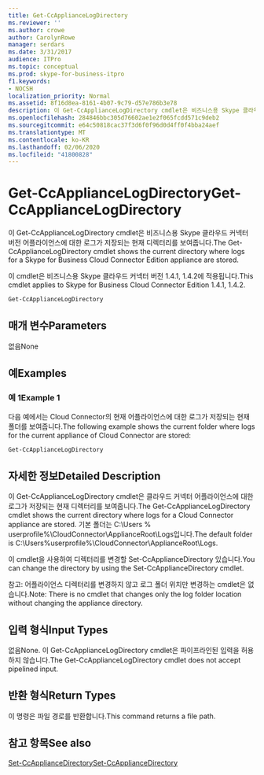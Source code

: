 ```yaml
---
title: Get-CcApplianceLogDirectory
ms.reviewer: ''
ms.author: crowe
author: CarolynRowe
manager: serdars
ms.date: 3/31/2017
audience: ITPro
ms.topic: conceptual
ms.prod: skype-for-business-itpro
f1.keywords:
- NOCSH
localization_priority: Normal
ms.assetid: 8f16d8ea-8161-4b07-9c79-d57e786b3e78
description: 이 Get-CcApplianceLogDirectory cmdlet은 비즈니스용 Skype 클라우드 커넥터 버전 어플라이언스에 대한 로그가 저장되는 현재 디렉터리를 보여줍니다.
ms.openlocfilehash: 284846bbc305d76602ae1e2f065fcdd571c9deb2
ms.sourcegitcommit: e64c50818cac37f3d6f0f96d0d4ff0f4bba24aef
ms.translationtype: MT
ms.contentlocale: ko-KR
ms.lasthandoff: 02/06/2020
ms.locfileid: "41800828"
---
```

# <a name="get-ccappliancelogdirectory"></a><span data-ttu-id="4549d-103">Get-CcApplianceLogDirectory</span><span class="sxs-lookup"><span data-stu-id="4549d-103">Get-CcApplianceLogDirectory</span></span>
 
<span data-ttu-id="4549d-104">이 Get-CcApplianceLogDirectory cmdlet은 비즈니스용 Skype 클라우드 커넥터 버전 어플라이언스에 대한 로그가 저장되는 현재 디렉터리를 보여줍니다.</span><span class="sxs-lookup"><span data-stu-id="4549d-104">The Get-CcApplianceLogDirectory cmdlet shows the current directory where logs for a Skype for Business Cloud Connector Edition appliance are stored.</span></span>
  
<span data-ttu-id="4549d-105">이 cmdlet은 비즈니스용 Skype 클라우드 커넥터 버전 1.4.1, 1.4.2에 적용됩니다.</span><span class="sxs-lookup"><span data-stu-id="4549d-105">This cmdlet applies to Skype for Business Cloud Connector Edition 1.4.1, 1.4.2.</span></span>
  
```powershell
Get-CcApplianceLogDirectory
```

## <a name="parameters"></a><span data-ttu-id="4549d-106">매개 변수</span><span class="sxs-lookup"><span data-stu-id="4549d-106">Parameters</span></span>

<span data-ttu-id="4549d-107">없음</span><span class="sxs-lookup"><span data-stu-id="4549d-107">None</span></span>
  
## <a name="examples"></a><span data-ttu-id="4549d-108">예</span><span class="sxs-lookup"><span data-stu-id="4549d-108">Examples</span></span>
<span data-ttu-id="4549d-109"><a name="Examples"> </a></span><span class="sxs-lookup"><span data-stu-id="4549d-109"><a name="Examples"> </a></span></span>

### <a name="example-1"></a><span data-ttu-id="4549d-110">예 1</span><span class="sxs-lookup"><span data-stu-id="4549d-110">Example 1</span></span>

<span data-ttu-id="4549d-111">다음 예에서는 Cloud Connector의 현재 어플라이언스에 대한 로그가 저장되는 현재 폴더를 보여줍니다.</span><span class="sxs-lookup"><span data-stu-id="4549d-111">The following example shows the current folder where logs for the current appliance of Cloud Connector are stored:</span></span>
  
```powershell
Get-CcApplianceLogDirectory
```

## <a name="detailed-description"></a><span data-ttu-id="4549d-112">자세한 정보</span><span class="sxs-lookup"><span data-stu-id="4549d-112">Detailed Description</span></span>
<span data-ttu-id="4549d-113"><a name="DetailedDescription"> </a></span><span class="sxs-lookup"><span data-stu-id="4549d-113"><a name="DetailedDescription"> </a></span></span>

<span data-ttu-id="4549d-114">이 Get-CcApplianceLogDirectory cmdlet은 클라우드 커넥터 어플라이언스에 대한 로그가 저장되는 현재 디렉터리를 보여줍니다.</span><span class="sxs-lookup"><span data-stu-id="4549d-114">The Get-CcApplianceLogDirectory cmdlet shows the current directory where logs for a Cloud Connector appliance are stored.</span></span> <span data-ttu-id="4549d-115">기본 폴더는 C:\Users \% userprofile%\CloudConnector\ApplianceRoot\Logs입니다.</span><span class="sxs-lookup"><span data-stu-id="4549d-115">The default folder is C:\Users\%userprofile%\CloudConnector\ApplianceRoot\Logs.</span></span> 
  
<span data-ttu-id="4549d-116">이 cmdlet을 사용하여 디렉터리를 변경할 Set-CcApplianceDirectory 있습니다.</span><span class="sxs-lookup"><span data-stu-id="4549d-116">You can change the directory by using the Set-CcApplianceDirectory cmdlet.</span></span> 
  
<span data-ttu-id="4549d-117">참고: 어플라이언스 디렉터리를 변경하지 않고 로그 폴더 위치만 변경하는 cmdlet은 없습니다.</span><span class="sxs-lookup"><span data-stu-id="4549d-117">Note: There is no cmdlet that changes only the log folder location without changing the appliance directory.</span></span>
  
## <a name="input-types"></a><span data-ttu-id="4549d-118">입력 형식</span><span class="sxs-lookup"><span data-stu-id="4549d-118">Input Types</span></span>
<span data-ttu-id="4549d-119"><a name="InputTypes"> </a></span><span class="sxs-lookup"><span data-stu-id="4549d-119"><a name="InputTypes"> </a></span></span>

<span data-ttu-id="4549d-120">없음</span><span class="sxs-lookup"><span data-stu-id="4549d-120">None.</span></span> <span data-ttu-id="4549d-121">이 Get-CcApplianceLogDirectory cmdlet은 파이프라인된 입력을 허용하지 않습니다.</span><span class="sxs-lookup"><span data-stu-id="4549d-121">The Get-CcApplianceLogDirectory cmdlet does not accept pipelined input.</span></span>
  
## <a name="return-types"></a><span data-ttu-id="4549d-122">반환 형식</span><span class="sxs-lookup"><span data-stu-id="4549d-122">Return Types</span></span>
<span data-ttu-id="4549d-123"><a name="ReturnTypes"> </a></span><span class="sxs-lookup"><span data-stu-id="4549d-123"><a name="ReturnTypes"> </a></span></span>

<span data-ttu-id="4549d-124">이 명령은 파일 경로를 반환합니다.</span><span class="sxs-lookup"><span data-stu-id="4549d-124">This command returns a file path.</span></span>
  
## <a name="see-also"></a><span data-ttu-id="4549d-125">참고 항목</span><span class="sxs-lookup"><span data-stu-id="4549d-125">See also</span></span>
<span data-ttu-id="4549d-126"><a name="ReturnTypes"> </a></span><span class="sxs-lookup"><span data-stu-id="4549d-126"><a name="ReturnTypes"> </a></span></span>

[<span data-ttu-id="4549d-127">Set-CcApplianceDirectory</span><span class="sxs-lookup"><span data-stu-id="4549d-127">Set-CcApplianceDirectory</span></span>](set-ccappliancedirectory.md)
  


